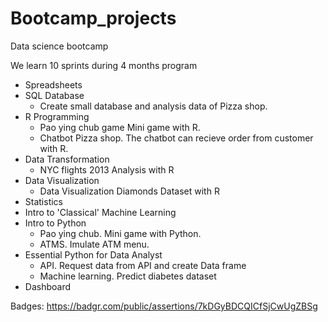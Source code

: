 # Bootcamp_projects
Data science bootcamp 

We learn 10 sprints during 4 months program

- Spreadsheets
- SQL Database
  - Create small database and analysis data of Pizza shop. 
- R Programming
  - Pao ying chub game Mini game with R.
  - Chatbot Pizza shop. The chatbot can recieve order from customer with R.
- Data Transformation
  - NYC flights 2013 Analysis with R
- Data Visualization
  - Data Visualization Diamonds Dataset with R
- Statistics
- Intro to 'Classical' Machine Learning
- Intro to Python
  - Pao ying chub. Mini game with Python.
  - ATMS. Imulate ATM menu. 
- Essential Python for Data Analyst
  - API. Request data from API and create Data frame
  - Machine learning. Predict diabetes dataset
- Dashboard

Badges: https://badgr.com/public/assertions/7kDGyBDCQICfSjCwUgZBSg
